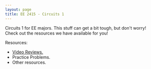 ```yaml
---
layout: page
title: EE 2415 - Circuits 1
---
```


Circuits 1 for EE majors. This stuff can get a bit tough, but don't worry!
Check out the resources we have available for you!

Resources:
- [Video Reviews.](https://youtube.com/channel/UCV0OmOABl9S8e4QHvtNHLow)
- Practice Problems.
- Other resources.

